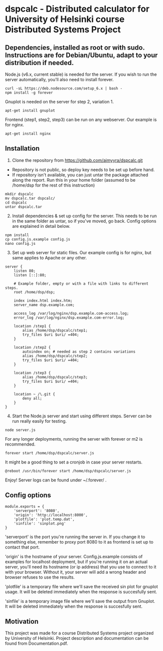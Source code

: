 # dspcalc - Distributed calculator for University of Helsinki course Distributed Systems Project

## Dependencies, installed as root or with sudo. Instructions are for Debian/Ubuntu, adapt to your distribution if needed.

Node.js (v6.x, current stable) is needed for the server. If you wish to run the server automatically, you'll also need to install forever.
```
curl -sL https://deb.nodesource.com/setup_6.x | bash -
npm install -g forever
```

Gnuplot is needed on the server for step 2, variation 1.
```
apt-get install gnuplot
```

Frontend (step1, step2, step3) can be run on any webserver. Our example is for nginx.
```
apt-get install nginx
```

## Installation

1) Clone the repository from https://github.com/ajmyyra/dspcalc.git
- Repository is not public, so deploy key needs to be set up before hand.
- If repository isn't available, you can just untar the package attached along the report. Run this in your home folder (assumed to be /home/dsp for the rest of this instruction)
```
mkdir dspcalc
mv dspcalc.tar dspcalc/
cd dspcalc
untar dspcalc.tar
```

2) Install dependencies & set up config for the server. This needs to be run in the same folder as untar, so if you've moved, go back. Config options are explained in detail below.
```
npm install
cp config.js.example config.js
nano config.js
```

3) Set up web server for static files. Our example config is for nginx, but same applies to Apache or any other.
```
server {
	listen 80;
	listen [::]:80;

	# Example folder, empty or with a file with links to different steps.
	root /home/dsp/dsp;

	index index.html index.htm;
	server_name dsp.example.com;

	access_log /var/log/nginx/dsp.example.com-access.log;
	error_log /var/log/nginx/dsp.example.com-error.log;

	location /step1 {
		alias /home/dsp/dspcalc/step1;
		try_files $uri $uri/ =404;
	}

	location /step2 { 
		autoindex on; # needed as step 2 contains variations
        alias /home/dsp/dspcalc/step2;
        try_files $uri $uri/ =404;
    }

	location /step3 {
        alias /home/dsp/dspcalc/step3;
        try_files $uri $uri/ =404;
    }

	location ~ /\.git {
		deny all;
	}
}
```

4) Start the Node.js server and start using different steps. Server can be run really easily for testing.
```
node server.js
```

For any longer deployments, running the server with forever or m2 is recommended.
```
forever start /home/dsp/dspcalc/server.js
```

It might be a good thing to set a cronjob in case your server restarts.

```
@reboot /usr/bin/forever start /home/dsp/dspcalc/server.js
```

Enjoy! Server logs can be found under ~/.forever/ .

## Config options

```
module.exports = {
	'serverport': '8080',
	'origin': 'http://localhost:8000',
	'plotfile': 'plot.temp.dat',
	'sinfile': 'sinplot.png'
}
```

'serverport' is the port you're running the server in. If you change it to something else, remember to proxy port 8080 to it as frontend is set up to contact that port.

'origin' is the hostname of your server. Config.js.example consists of examples for localhost deployment, but if you're running it on an actual server, you'll need its hostname (or ip address) that you use to connect to it with your browser. Without it, your server will add a wrong header and browser refuses to use the results.

'plotfile' is a temporary file where we'll save the received sin plot for gnuplot usage. It will be deleted immediately when the response is succesfully sent.

'sinfile' is a temporary image file where we'll save the output from Gnuplot. It will be deleted immediately when the response is succesfully sent.

## Motivation

This project was made for a course Distributed Systems project organized by University of Helsinki. Project description and documentation can be found from Documentation.pdf.
